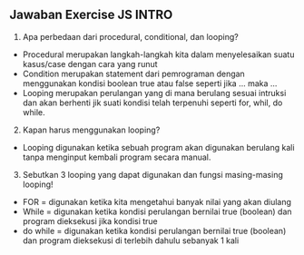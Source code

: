 ## Jawaban Exercise JS INTRO

1. Apa perbedaan dari procedural, conditional, dan looping?
- Procedural merupakan langkah-langkah kita dalam menyelesaikan suatu kasus/case dengan cara yang runut 
- Condition merupakan statement dari pemrograman dengan menggunakan kondisi boolean true atau false seperti jika ...  maka ...
- Looping merupakan perulangan yang di mana berulang sesuai intruksi dan akan berhenti jik suati kondisi telah terpenuhi seperti for, whil, do while.

2. Kapan harus menggunakan looping?
- Looping digunakan ketika sebuah program akan digunakan berulang kali tanpa menginput kembali program secara manual.
3. Sebutkan 3 looping yang dapat digunakan dan fungsi masing-masing looping!
 - FOR = digunakan ketika kita mengetahui banyak nilai yang akan diulang
 - While = digunakan ketika kondisi perulangan bernilai true (boolean) dan program dieksekusi jika kondisi true
- do while = digunakan ketika  kondisi perulangan bernilai true (boolean) dan program dieksekusi di terlebih dahulu sebanyak 1 kali
